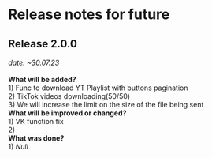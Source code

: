# Release notes for future

<h2>Release 2.0.0</h2><i> date: ~30.07.23</i><br><br>
<b>What will be added?</b>
<br>
1) Func to download YT Playlist with buttons pagination<br>
2) TikTok videos downloading(50/50) <br>
3) We will increase the limit on the size of the file being sent
<br>
<b>What will be improved or changed?</b><br>
1) VK function fix<br>
2) <br>
<b>What was done?</b><br>
1) <i>Null</i>
<br>


